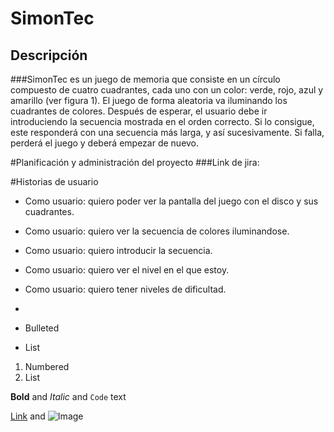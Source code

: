 
# SimonTec
## Descripción
###SimonTec es un juego de memoria que consiste en un círculo compuesto de cuatro cuadrantes, cada
uno con un color: verde, rojo, azul y amarillo (ver figura 1). El juego de forma aleatoria va iluminando los
cuadrantes de colores. Después de esperar, el usuario debe ir introduciendo la secuencia mostrada en el
orden correcto. Si lo consigue, este responderá con una secuencia más larga, y así sucesivamente. Si
falla, perderá el juego y deberá empezar de nuevo.

#Planificación y administración del proyecto
###Link de jira: 

#Historias de usuario
- Como usuario: quiero poder ver la pantalla del juego con el disco y sus cuadrantes.
- Como usuario: quiero ver la secuencia de colores iluminandose.
- Como usuario: quiero introducir la secuencia.
- Como usuario: quiero ver el nivel en el que estoy.
- Como usuario: quiero tener niveles de dificultad.
- 



- Bulleted
- List

1. Numbered
2. List

**Bold** and _Italic_ and `Code` text

[Link](url) and ![Image](src)
```








